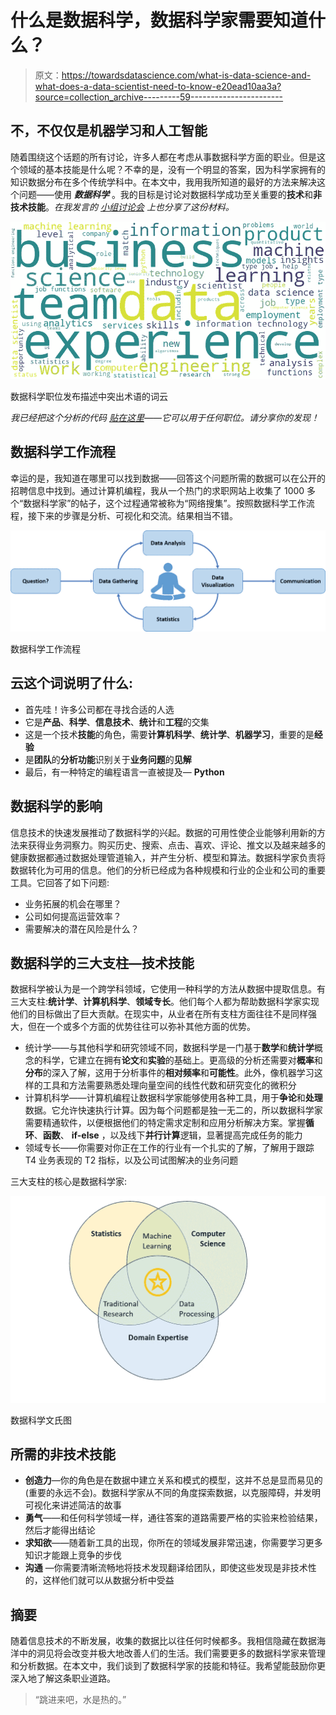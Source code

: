# 什么是数据科学，数据科学家需要知道什么？

> 原文：<https://towardsdatascience.com/what-is-data-science-and-what-does-a-data-scientist-need-to-know-e20ead10aa3a?source=collection_archive---------59----------------------->

## 不，不仅仅是机器学习和人工智能

随着围绕这个话题的所有讨论，许多人都在考虑从事数据科学方面的职业。但是这个领域的基本技能是什么呢？不幸的是，没有一个明显的答案，因为科学家拥有的知识数据分布在多个传统学科中。在本文中，我用我所知道的最好的方法来解决这个问题——使用 ***数据科学*** 。我的目标是讨论对数据科学成功至关重要的**技术**和**非技术技能**。*在我发言的* [*小组讨论会*](https://www.youtube.com/watch?v=b5-V8VCG4A0) *上也分享了这份材料。*

![](img/4b09d150b5308c084ebd38747ffb5aaf.png)

数据科学职位发布描述中突出术语的词云

*我已经把这个分析的代码* [*贴在这里*](https://github.com/kevinclee26/data_science_wordcloud)*——它可以用于任何职位。请分享你的发现！*

## 数据科学工作流程

幸运的是，我知道在哪里可以找到数据——回答这个问题所需的数据可以在公开的招聘信息中找到。通过计算机编程，我从一个热门的求职网站上收集了 1000 多个“数据科学家”的帖子，这个过程通常被称为“网络搜集”。按照数据科学工作流程，接下来的步骤是分析、可视化和交流。结果相当不错。

![](img/4690cfdfd5a0a8391c00b9265ec10731.png)

数据科学工作流程

## 云这个词说明了什么:

*   首先哇！许多公司都在寻找合适的人选
*   它是**产品**、**科学**、**信息技术**、**统计**和**工程**的交集
*   这是一个技术**技能**的角色，需要**计算机科学**、**统计学**、**机器学习**，重要的是**经验**
*   是**团队**的**分析功能**识别关于**业务问题**的**见解**
*   最后，有一种特定的编程语言一直被提及— **Python**

## 数据科学的影响

信息技术的快速发展推动了数据科学的兴起。数据的可用性使企业能够利用新的方法来获得业务洞察力。购买历史、搜索、点击、喜欢、评论、推文以及越来越多的健康数据都通过数据处理管道输入，并产生分析、模型和算法。数据科学家负责将数据转化为可用的信息。他们的分析已经成为各种规模和行业的企业和公司的重要工具。它回答了如下问题:

*   业务拓展的机会在哪里？
*   公司如何提高运营效率？
*   需要解决的潜在风险是什么？

## 数据科学的三大支柱—技术技能

数据科学被认为是一个跨学科领域，它使用一种科学的方法从数据中提取信息。有三大支柱:**统计学**、**计算机科学**、**领域专长**。他们每个人都为帮助数据科学家实现他们的目标做出了巨大贡献。在现实中，从业者在所有支柱方面往往不是同样强大，但在一个或多个方面的优势往往可以弥补其他方面的优势。

*   统计学——与其他科学和研究领域不同，数据科学是一门基于**数学**和**统计学**概念的科学，它建立在拥有**论文**和**实验**的基础上。更高级的分析还需要对**概率**和**分布**的深入了解，这用于分析事件的**相对频率**和**可能性**。此外，像机器学习这样的工具和方法需要熟悉处理向量空间的线性代数和研究变化的微积分
*   计算机科学——计算机编程让数据科学家能够使用各种工具，用于**争论**和**处理**数据。它允许快速执行计算。因为每个问题都是独一无二的，所以数据科学家需要精通软件，以便根据他们的特定需求定制和应用分析解决方案。掌握**循环**、**函数**、 **if-else** ，以及线下**并行计算**逻辑，显著提高完成任务的能力
*   领域专长——你需要对你正在工作的行业有一个扎实的了解，了解用于跟踪 T4 业务表现的 T2 指标，以及公司试图解决的业务问题

三大支柱的核心是数据科学家:

![](img/b52341ebf41c3acfd7de91decf0f25d6.png)

数据科学文氏图

## 所需的非技术技能

*   **创造力**—你的角色是在数据中建立关系和模式的模型，这并不总是显而易见的(重要的永远不会)。数据科学家从不同的角度探索数据，以克服障碍，并发明可视化来讲述简洁的故事
*   **勇气**——和任何科学领域一样，通往答案的道路需要严格的实验来检验结果，然后才能得出结论
*   **求知欲**——随着新工具的出现，你所在的领域发展非常迅速，你需要学习更多知识才能跟上竞争的步伐
*   **沟通** —你需要清晰流畅地将技术发现翻译给团队，即使这些发现是非技术性的，这样他们就可以从数据分析中受益

## 摘要

随着信息技术的不断发展，收集的数据比以往任何时候都多。我相信隐藏在数据海洋中的洞见将会改变并极大地改善人们的生活。我们需要更多的数据科学家来管理和分析数据。在本文中，我们谈到了数据科学家的技能和特征。我希望能鼓励你更深入地了解这条职业道路。

> “跳进来吧，水是热的。”